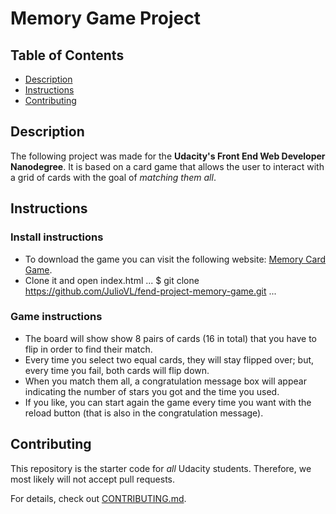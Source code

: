 # Memory Game Project

## Table of Contents

* [Description](#description)
* [Instructions](#instructions)
* [Contributing](#contributing)

## Description

The following project was made for the **Udacity's Front End Web Developer Nanodegree**.
It is based on a card game that allows the user to interact with a grid of cards with the goal of _matching them all_.

## Instructions


### Install instructions
- To download the game you can visit the following website: [Memory Card Game](https://github.com/JulioVL/fend-project-memory-game).
- Clone it and open index.html
...
$ git clone https://github.com/JulioVL/fend-project-memory-game.git
...

### Game instructions
- The board will show show 8 pairs of cards (16 in total) that you have to flip in order to find their match.
- Every time you select two equal cards, they will stay flipped over; but, every time you fail, both cards will flip down.
- When you match them all, a congratulation message box will appear indicating the number of stars you got and the time you used.
- If you like, you can start again the game every time you want with the reload button (that is also in the congratulation message).

## Contributing

This repository is the starter code for _all_ Udacity students. Therefore, we most likely will not accept pull requests.

For details, check out [CONTRIBUTING.md](CONTRIBUTING.md).

